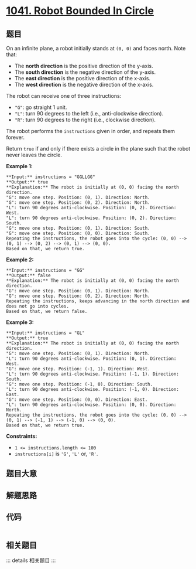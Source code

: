# [1041. Robot Bounded In Circle](https://leetcode.com/problems/robot-bounded-in-circle)

## 题目

On an infinite plane, a robot initially stands at `(0, 0)` and faces north.
Note that:

  * The **north direction** is the positive direction of the y-axis.
  * The **south direction** is the negative direction of the y-axis.
  * The **east direction** is the positive direction of the x-axis.
  * The **west direction** is the negative direction of the x-axis.

The robot can receive one of three instructions:

  * `"G"`: go straight 1 unit.
  * `"L"`: turn 90 degrees to the left (i.e., anti-clockwise direction).
  * `"R"`: turn 90 degrees to the right (i.e., clockwise direction).

The robot performs the `instructions` given in order, and repeats them
forever.

Return `true` if and only if there exists a circle in the plane such that the
robot never leaves the circle.



**Example 1:**

    
    
    **Input:** instructions = "GGLLGG"
    **Output:** true
    **Explanation:** The robot is initially at (0, 0) facing the north direction.
    "G": move one step. Position: (0, 1). Direction: North.
    "G": move one step. Position: (0, 2). Direction: North.
    "L": turn 90 degrees anti-clockwise. Position: (0, 2). Direction: West.
    "L": turn 90 degrees anti-clockwise. Position: (0, 2). Direction: South.
    "G": move one step. Position: (0, 1). Direction: South.
    "G": move one step. Position: (0, 0). Direction: South.
    Repeating the instructions, the robot goes into the cycle: (0, 0) --> (0, 1) --> (0, 2) --> (0, 1) --> (0, 0).
    Based on that, we return true.
    

**Example 2:**

    
    
    **Input:** instructions = "GG"
    **Output:** false
    **Explanation:** The robot is initially at (0, 0) facing the north direction.
    "G": move one step. Position: (0, 1). Direction: North.
    "G": move one step. Position: (0, 2). Direction: North.
    Repeating the instructions, keeps advancing in the north direction and does not go into cycles.
    Based on that, we return false.
    

**Example 3:**

    
    
    **Input:** instructions = "GL"
    **Output:** true
    **Explanation:** The robot is initially at (0, 0) facing the north direction.
    "G": move one step. Position: (0, 1). Direction: North.
    "L": turn 90 degrees anti-clockwise. Position: (0, 1). Direction: West.
    "G": move one step. Position: (-1, 1). Direction: West.
    "L": turn 90 degrees anti-clockwise. Position: (-1, 1). Direction: South.
    "G": move one step. Position: (-1, 0). Direction: South.
    "L": turn 90 degrees anti-clockwise. Position: (-1, 0). Direction: East.
    "G": move one step. Position: (0, 0). Direction: East.
    "L": turn 90 degrees anti-clockwise. Position: (0, 0). Direction: North.
    Repeating the instructions, the robot goes into the cycle: (0, 0) --> (0, 1) --> (-1, 1) --> (-1, 0) --> (0, 0).
    Based on that, we return true.
    



**Constraints:**

  * `1 <= instructions.length <= 100`
  * `instructions[i]` is `'G'`, `'L'` or, `'R'`.


## 题目大意

## 解题思路

## 代码

```javascript

```

## 相关题目

::: details 相关题目
:::
